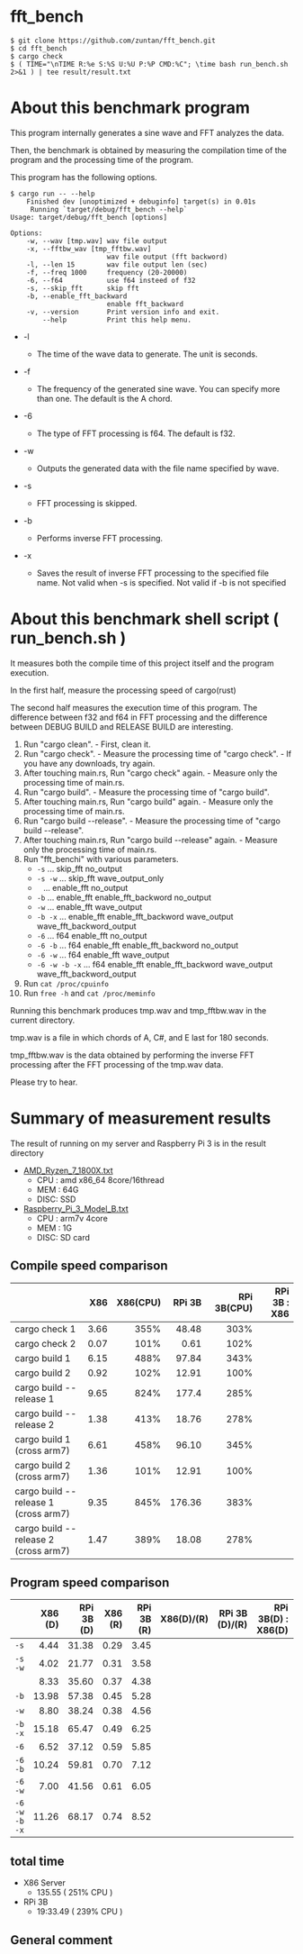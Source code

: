 # fft_bench

```
$ git clone https://github.com/zuntan/fft_bench.git
$ cd fft_bench
$ cargo check
$ ( TIME="\nTIME R:%e S:%S U:%U P:%P CMD:%C"; \time bash run_bench.sh 2>&1 ) | tee result/result.txt
```

# About this benchmark program

This program internally generates a sine wave and FFT analyzes the data.

Then, the benchmark is obtained by measuring the compilation time of the program and the processing time of the program.

This program has the following options.


```
$ cargo run -- --help
    Finished dev [unoptimized + debuginfo] target(s) in 0.01s
     Running `target/debug/fft_bench --help`
Usage: target/debug/fft_bench [options]

Options:
    -w, --wav [tmp.wav] wav file output
    -x, --fftbw_wav [tmp_fftbw.wav]
                        wav file output (fft backword)
    -l, --len 15        wav file output len (sec)
    -f, --freq 1000     frequency (20-20000)
    -6, --f64           use f64 insteed of f32
    -s, --skip_fft      skip fft
    -b, --enable_fft_backward
                        enable fft_backward
    -v, --version       Print version info and exit.
        --help          Print this help menu.
```

 - -l
    - The time of the wave data to generate. The unit is seconds.

 - -f
    - The frequency of the generated sine wave. You can specify more than one. The default is the A chord.

 - -6
    - The type of FFT processing is f64. The default is f32.

 - -w
    - Outputs the generated data with the file name specified by wave.

 - -s
    - FFT processing is skipped.

 - -b
    - Performs inverse FFT processing.

 - -x
    - Saves the result of inverse FFT processing to the specified file name. Not valid when -s is specified. Not valid if -b is not specified

# About this benchmark shell script ( run_bench.sh )

It measures both the compile time of this project itself and the program execution.

In the first half, measure the processing speed of cargo(rust)

The second half measures the execution time of this program. The difference between f32 and f64 in FFT processing and the difference between DEBUG BUILD and RELEASE BUILD are interesting.

 1.  Run "cargo clean".
    - First, clean it.
 1.  Run "cargo check".
    - Measure the processing time of "cargo check".
    - If you have any downloads, try again.
 1.  After touching main.rs, Run "cargo check" again.
    - Measure only the processing time of main.rs.
 1.  Run "cargo build".
    - Measure the processing time of "cargo build".
 1.  After touching main.rs, Run "cargo build" again.
    - Measure only the processing time of main.rs.
 1.  Run "cargo build --release".
    - Measure the processing time of "cargo build --release".
 1.  After touching main.rs, Run "cargo build --release" again.
    - Measure only the processing time of main.rs.
 1. Run "fft_benchi" with various parameters.
    - ```-s``` ... skip_fft no_output
    - ```-s -w``` ... skip_fft wave_output_only
    - ``` ```   ... enable_fft no_output
    - ```-b```  ... enable_fft enable_fft_backword no_output
    - ```-w```  ... enable_fft wave_output
    - ```-b -x``` ... enable_fft enable_fft_backword wave_output wave_fft_backword_output
    - ```-6```    ... f64 enable_fft no_output
    - ```-6 -b``` ... f64 enable_fft enable_fft_backword no_output
    - ```-6 -w``` ... f64 enable_fft wave_output
    - ```-6 -w -b -x``` ... f64 enable_fft enable_fft_backword wave_output wave_fft_backword_output
 1. Run ```cat /proc/cpuinfo```
 1. Run ```free -h``` and ```cat /proc/meminfo```

Running this benchmark produces tmp.wav and tmp_fftbw.wav in the current directory.

tmp.wav is a file in which chords of A, C#, and E last for 180 seconds.

tmp_fftbw.wav is the data obtained by performing the inverse FFT processing after the FFT processing of the tmp.wav data.

Please try to hear.

# Summary of measurement results

The result of running on my server and Raspberry Pi 3 is in the result directory

 - <a href="result/AMD_Ryzen_7_1800X.txt">AMD_Ryzen_7_1800X.txt</a>
    - CPU : amd x86_64 8core/16thread
    - MEM : 64G
    - DISC: SSD
 - <a href="result/Raspberry_Pi_3_Model_B.txt">Raspberry_Pi_3_Model_B.txt</a>
    - CPU : arm7v 4core
    - MEM : 1G
    - DISC: SD card

## Compile speed comparison

|                                      | X86  | X86(CPU) | RPi 3B    | RPi 3B(CPU) |  RPi 3B : X86 |
|:---                                  |  ---:|      ---:|       ---:|         ---:|           ---:|
| cargo check 1                        | 3.66 | 355%     | 48.48     | 303%        |               |
| cargo check 2                        | 0.07 | 101%     | 0.61      | 102%        |               |
| cargo build 1                        | 6.15 | 488%     | 97.84     | 343%        |               |
| cargo build 2                        | 0.92 | 102%     | 12.91     | 100%        |               |
| cargo build --release 1              | 9.65 | 824%     | 177.4     | 285%        |               |
| cargo build --release 2              | 1.38 | 413%     | 18.76     | 278%        |               |
| cargo build 1 (cross arm7)           | 6.61 | 458%     | 96.10     | 345%        |               |
| cargo build 2 (cross arm7)           | 1.36 | 101%     | 12.91     | 100%        |               |
| cargo build --release 1 (cross arm7) | 9.35 | 845%     | 176.36    | 383%        |               |
| cargo build --release 2 (cross arm7) | 1.47 | 389%     | 18.08     | 278%        |               |

## Program speed comparison

|                                      | X86 (D)| RPi 3B (D)| X86 (R)| RPi 3B (R)| X86(D)/(R) | RPi 3B (D)/(R) | RPi 3B(D) : X86(D) | RPi 3B(R) : X86(R) |
|:---                                  |    ---:|       ---:|    ---:|       ---:|        ---:|            ---:|                ---:|                ---:|
| ```-s```                             | 4.44   | 31.38     | 0.29   | 3.45      |            |                |                    |                    |
| ```-s -w```                          | 4.02   | 21.77     | 0.31   | 3.58      |            |                |                    |                    |
| ``` ```                              | 8.33   | 35.60     | 0.37   | 4.38      |            |                |                    |                    |
| ```-b```                             | 13.98  | 57.38     | 0.45   | 5.28      |            |                |                    |                    |
| ```-w```                             | 8.80   | 38.24     | 0.38   | 4.56      |            |                |                    |                    |
| ```-b -x```                          | 15.18  | 65.47     | 0.49   | 6.25      |            |                |                    |                    |
| ```-6```                             | 6.52   | 37.12     | 0.59   | 5.85      |            |                |                    |                    |
| ```-6 -b```                          | 10.24  | 59.81     | 0.70   | 7.12      |            |                |                    |                    |
| ```-6 -w```                          | 7.00   | 41.56     | 0.61   | 6.05      |            |                |                    |                    |
| ```-6 -w -b -x```                    | 11.26  | 68.17     | 0.74   | 8.52      |            |                |                    |                    |

## total time

 - X86 Server
     - 135.55  ( 251% CPU )
 - RPi 3B
     - 19:33.49 ( 239% CPU )

## General comment


